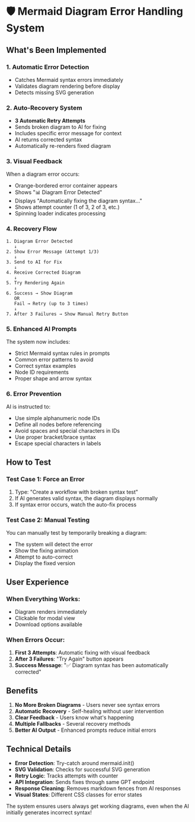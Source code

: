 # 🛡️ Mermaid Diagram Error Handling System

## What's Been Implemented

### 1. **Automatic Error Detection**
- Catches Mermaid syntax errors immediately
- Validates diagram rendering before display
- Detects missing SVG generation

### 2. **Auto-Recovery System**
- **3 Automatic Retry Attempts**
- Sends broken diagram to AI for fixing
- Includes specific error message for context
- AI returns corrected syntax
- Automatically re-renders fixed diagram

### 3. **Visual Feedback**
When a diagram error occurs:
- Orange-bordered error container appears
- Shows "📊 Diagram Error Detected"
- Displays "Automatically fixing the diagram syntax..."
- Shows attempt counter (1 of 3, 2 of 3, etc.)
- Spinning loader indicates processing

### 4. **Recovery Flow**
```
1. Diagram Error Detected
   ↓
2. Show Error Message (Attempt 1/3)
   ↓
3. Send to AI for Fix
   ↓
4. Receive Corrected Diagram
   ↓
5. Try Rendering Again
   ↓
6. Success → Show Diagram
   OR
   Fail → Retry (up to 3 times)
   ↓
7. After 3 Failures → Show Manual Retry Button
```

### 5. **Enhanced AI Prompts**
The system now includes:
- Strict Mermaid syntax rules in prompts
- Common error patterns to avoid
- Correct syntax examples
- Node ID requirements
- Proper shape and arrow syntax

### 6. **Error Prevention**
AI is instructed to:
- Use simple alphanumeric node IDs
- Define all nodes before referencing
- Avoid spaces and special characters in IDs
- Use proper bracket/brace syntax
- Escape special characters in labels

## How to Test

### Test Case 1: Force an Error
1. Type: "Create a workflow with broken syntax test"
2. If AI generates valid syntax, the diagram displays normally
3. If syntax error occurs, watch the auto-fix process

### Test Case 2: Manual Testing
You can manually test by temporarily breaking a diagram:
- The system will detect the error
- Show the fixing animation
- Attempt to auto-correct
- Display the fixed version

## User Experience

### When Everything Works:
- Diagram renders immediately
- Clickable for modal view
- Download options available

### When Errors Occur:
1. **First 3 Attempts**: Automatic fixing with visual feedback
2. **After 3 Failures**: "Try Again" button appears
3. **Success Message**: "✅ Diagram syntax has been automatically corrected"

## Benefits

1. **No More Broken Diagrams** - Users never see syntax errors
2. **Automatic Recovery** - Self-healing without user intervention
3. **Clear Feedback** - Users know what's happening
4. **Multiple Fallbacks** - Several recovery methods
5. **Better AI Output** - Enhanced prompts reduce initial errors

## Technical Details

- **Error Detection**: Try-catch around mermaid.init()
- **SVG Validation**: Checks for successful SVG generation
- **Retry Logic**: Tracks attempts with counter
- **API Integration**: Sends fixes through same GPT endpoint
- **Response Cleaning**: Removes markdown fences from AI responses
- **Visual States**: Different CSS classes for error states

The system ensures users always get working diagrams, even when the AI initially generates incorrect syntax!